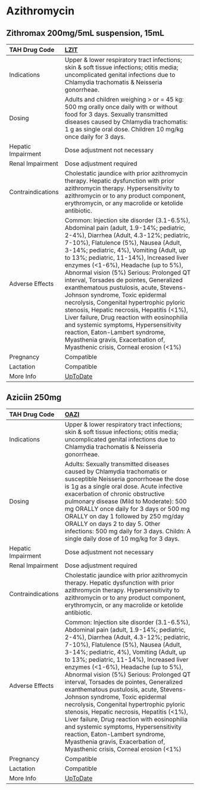 # Azithromycin

## Zithromax 200mg/5mL suspension, 15mL

| TAH Drug Code      | [LZIT](https://www.tahsda.org.tw/drugs/hissearch.php?drug_code=LZIT)                                                                                                                                                                                                                                                                                                                                                                                                                                                                                                                                                                                                                                                                                                    |
|:-------------------|:------------------------------------------------------------------------------------------------------------------------------------------------------------------------------------------------------------------------------------------------------------------------------------------------------------------------------------------------------------------------------------------------------------------------------------------------------------------------------------------------------------------------------------------------------------------------------------------------------------------------------------------------------------------------------------------------------------------------------------------------------------------------|
| Indications        | Upper & lower respiratory tract infections; skin & soft tissue infections; otitis media; uncomplicated genital infections due to Chlamydia trachomatis & Neisseria gonorrheae.                                                                                                                                                                                                                                                                                                                                                                                                                                                                                                                                                                                          |
| Dosing             | Adults and children weighing > or = 45 kg: 500 mg orally once daily with or without food for 3 days. Sexually transmitted diseases caused by Chlamydia trachomatis: 1 g as single oral dose. Children 10 mg/kg once daily for 3 days.                                                                                                                                                                                                                                                                                                                                                                                                                                                                                                                                   |
| Hepatic Impairment | Dose adjustment not necessary                                                                                                                                                                                                                                                                                                                                                                                                                                                                                                                                                                                                                                                                                                                                           |
| Renal Impairment   | Dose adjustment required                                                                                                                                                                                                                                                                                                                                                                                                                                                                                                                                                                                                                                                                                                                                                |
| Contraindications  | Cholestatic jaundice with prior azithromycin therapy. Hepatic dysfunction with prior azithromycin therapy. Hypersensitivity to azithromycin or to any product component, erythromycin, or any macrolide or ketolide antibiotic.                                                                                                                                                                                                                                                                                                                                                                                                                                                                                                                                         |
| Adverse Effects    | Common: Injection site disorder (3.1-6.5%), Abdominal pain (adult, 1.9-14%; pediatric, 2-4%), Diarrhea (Adult, 4.3-12%; pediatric, 7-10%), Flatulence (5%), Nausea (Adult, 3-14%; pediatric, 4%), Vomiting (Adult, up to 13%; pediatric, 11-14%), Increased liver enzymes (<1-6%), Headache (up to 5%), Abnormal vision (5%) Serious: Prolonged QT interval, Torsades de pointes, Generalized exanthematous pustulosis, acute, Stevens-Johnson syndrome, Toxic epidermal necrolysis, Congenital hypertrophic pyloric stenosis, Hepatic necrosis, Hepatitis (<1%), Liver failure, Drug reaction with eosinophilia and systemic symptoms, Hypersensitivity reaction, Eaton-Lambert syndrome, Myasthenia gravis, Exacerbation of, Myasthenic crisis, Corneal erosion (<1%) |
| Pregnancy          | Compatible                                                                                                                                                                                                                                                                                                                                                                                                                                                                                                                                                                                                                                                                                                                                                              |
| Lactation          | Compatible                                                                                                                                                                                                                                                                                                                                                                                                                                                                                                                                                                                                                                                                                                                                                              |
| More Info          | [UpToDate](https://www.uptodate.com/contents/azithromycin-drug-information)                                                                                                                                                                                                                                                                                                                                                                                                                                                                                                                                                                                                                                                                                             |

## Aziciin 250mg

| TAH Drug Code      | [OAZI](https://www.tahsda.org.tw/drugs/hissearch.php?drug_code=OAZI)                                                                                                                                                                                                                                                                                                                                                                                                                                                                                                                                                                                                                                                                                                    |
|:-------------------|:------------------------------------------------------------------------------------------------------------------------------------------------------------------------------------------------------------------------------------------------------------------------------------------------------------------------------------------------------------------------------------------------------------------------------------------------------------------------------------------------------------------------------------------------------------------------------------------------------------------------------------------------------------------------------------------------------------------------------------------------------------------------|
| Indications        | Upper & lower respiratory tract infections; skin & soft tissue infections; otitis media; uncomplicated genital infections due to Chlamydia trachomatis & Neisseria gonorrheae.                                                                                                                                                                                                                                                                                                                                                                                                                                                                                                                                                                                          |
| Dosing             | Adults: Sexually transmitted diseases caused by Chlamydia trachomatis or susceptible Neisseria gonorrhoeae the dose is 1g as a single oral dose. Acute infective exacerbation of chronic obstructive pulmonary disease (Mild to Moderate): 500 mg ORALLY once daily for 3 days or 500 mg ORALLY on day 1 followed by 250 mg/day ORALLY on days 2 to day 5. Other infections: 500 mg daily for 3 days. Childn: A single daily dose of 10 mg/kg for 3 days.                                                                                                                                                                                                                                                                                                               |
| Hepatic Impairment | Dose adjustment not necessary                                                                                                                                                                                                                                                                                                                                                                                                                                                                                                                                                                                                                                                                                                                                           |
| Renal Impairment   | Dose adjustment required                                                                                                                                                                                                                                                                                                                                                                                                                                                                                                                                                                                                                                                                                                                                                |
| Contraindications  | Cholestatic jaundice with prior azithromycin therapy. Hepatic dysfunction with prior azithromycin therapy. Hypersensitivity to azithromycin or to any product component, erythromycin, or any macrolide or ketolide antibiotic.                                                                                                                                                                                                                                                                                                                                                                                                                                                                                                                                         |
| Adverse Effects    | Common: Injection site disorder (3.1-6.5%), Abdominal pain (adult, 1.9-14%; pediatric, 2-4%), Diarrhea (Adult, 4.3-12%; pediatric, 7-10%), Flatulence (5%), Nausea (Adult, 3-14%; pediatric, 4%), Vomiting (Adult, up to 13%; pediatric, 11-14%), Increased liver enzymes (<1-6%), Headache (up to 5%), Abnormal vision (5%) Serious: Prolonged QT interval, Torsades de pointes, Generalized exanthematous pustulosis, acute, Stevens-Johnson syndrome, Toxic epidermal necrolysis, Congenital hypertrophic pyloric stenosis, Hepatic necrosis, Hepatitis (<1%), Liver failure, Drug reaction with eosinophilia and systemic symptoms, Hypersensitivity reaction, Eaton-Lambert syndrome, Myasthenia gravis, Exacerbation of, Myasthenic crisis, Corneal erosion (<1%) |
| Pregnancy          | Compatible                                                                                                                                                                                                                                                                                                                                                                                                                                                                                                                                                                                                                                                                                                                                                              |
| Lactation          | Compatible                                                                                                                                                                                                                                                                                                                                                                                                                                                                                                                                                                                                                                                                                                                                                              |
| More Info          | [UpToDate](https://www.uptodate.com/contents/azithromycin-drug-information)                                                                                                                                                                                                                                                                                                                                                                                                                                                                                                                                                                                                                                                                                             |

